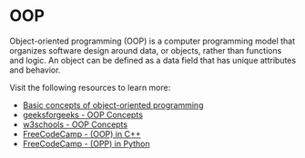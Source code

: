 # OOP

Object-oriented programming (OOP) is a computer programming model that organizes software design around data, or objects, rather than functions and logic. An object can be defined as a data field that has unique attributes and behavior.

Visit the following resources to learn more:

- [Basic concepts of object-oriented programming](https://developer.mozilla.org/en-US/docs/Learn/JavaScript/Objects/Object-oriented_programming)
- [geeksforgeeks - OOP Concepts](https://www.geeksforgeeks.org/object-oriented-programming-oops-concept-in-java/)
- [w3schools - OOP Concepts](https://www.w3schools.com/java/java_oop.asp)
- [FreeCodeCamp - (OOP) in C++](https://www.youtube.com/watch?v=wN0x9eZLix4)
- [FreeCodeCamp - (OPP) in Python](https://www.youtube.com/watch?v=Ej_02ICOIgs)
